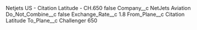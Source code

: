 <?xml version="1.0" encoding="UTF-8"?>
<CustomMetadata xmlns="http://soap.sforce.com/2006/04/metadata" xmlns:xsi="http://www.w3.org/2001/XMLSchema-instance" xmlns:xsd="http://www.w3.org/2001/XMLSchema">
    <label>Netjets US - Citation Latitude - CH.650</label>
    <protected>false</protected>
    <values>
        <field>Company__c</field>
        <value xsi:type="xsd:string">NetJets Aviation</value>
    </values>
    <values>
        <field>Do_Not_Combine__c</field>
        <value xsi:type="xsd:boolean">false</value>
    </values>
    <values>
        <field>Exchange_Rate__c</field>
        <value xsi:type="xsd:double">1.8</value>
    </values>
    <values>
        <field>From_Plane__c</field>
        <value xsi:type="xsd:string">Citation Latitude</value>
    </values>
    <values>
        <field>To_Plane__c</field>
        <value xsi:type="xsd:string">Challenger 650</value>
    </values>
</CustomMetadata>
